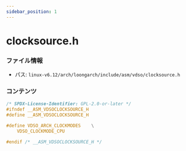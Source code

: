 ```yaml
---
sidebar_position: 1
---
```

# clocksource.h

### ファイル情報

- パス: `linux-v6.12/arch/loongarch/include/asm/vdso/clocksource.h`

### コンテンツ

```h
/* SPDX-License-Identifier: GPL-2.0-or-later */
#ifndef __ASM_VDSOCLOCKSOURCE_H
#define __ASM_VDSOCLOCKSOURCE_H

#define VDSO_ARCH_CLOCKMODES	\
	VDSO_CLOCKMODE_CPU

#endif /* __ASM_VDSOCLOCKSOURCE_H */

```

